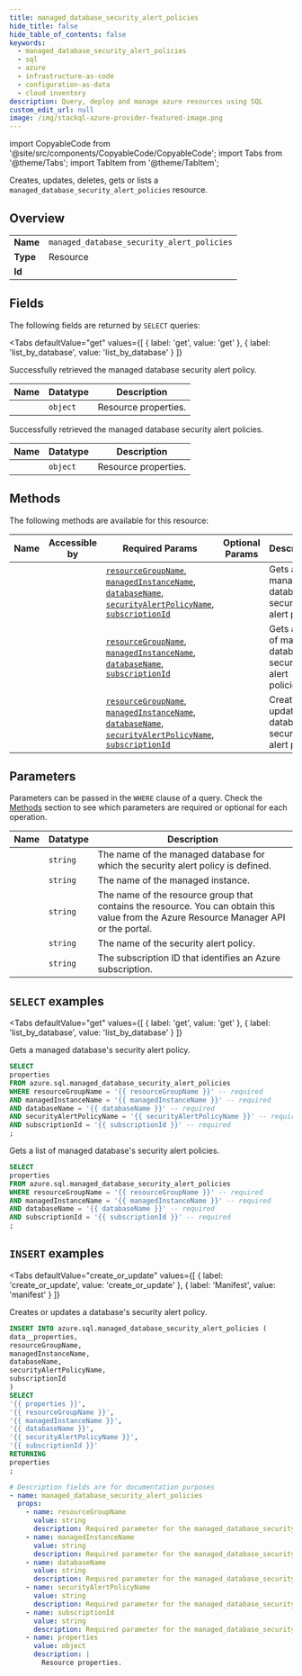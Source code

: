 ```yaml
--- 
title: managed_database_security_alert_policies
hide_title: false
hide_table_of_contents: false
keywords:
  - managed_database_security_alert_policies
  - sql
  - azure
  - infrastructure-as-code
  - configuration-as-data
  - cloud inventory
description: Query, deploy and manage azure resources using SQL
custom_edit_url: null
image: /img/stackql-azure-provider-featured-image.png
---
```


import CopyableCode from '@site/src/components/CopyableCode/CopyableCode';
import Tabs from '@theme/Tabs';
import TabItem from '@theme/TabItem';

Creates, updates, deletes, gets or lists a <code>managed_database_security_alert_policies</code> resource.

## Overview
<table><tbody>
<tr><td><b>Name</b></td><td><code>managed_database_security_alert_policies</code></td></tr>
<tr><td><b>Type</b></td><td>Resource</td></tr>
<tr><td><b>Id</b></td><td><CopyableCode code="azure.sql.managed_database_security_alert_policies" /></td></tr>
</tbody></table>

## Fields

The following fields are returned by `SELECT` queries:

<Tabs
    defaultValue="get"
    values={[
        { label: 'get', value: 'get' },
        { label: 'list_by_database', value: 'list_by_database' }
    ]}
>
<TabItem value="get">

Successfully retrieved the managed database security alert policy.

<table>
<thead>
    <tr>
    <th>Name</th>
    <th>Datatype</th>
    <th>Description</th>
    </tr>
</thead>
<tbody>
<tr>
    <td><CopyableCode code="properties" /></td>
    <td><code>object</code></td>
    <td>Resource properties.</td>
</tr>
</tbody>
</table>
</TabItem>
<TabItem value="list_by_database">

Successfully retrieved the managed database security alert policies.

<table>
<thead>
    <tr>
    <th>Name</th>
    <th>Datatype</th>
    <th>Description</th>
    </tr>
</thead>
<tbody>
<tr>
    <td><CopyableCode code="properties" /></td>
    <td><code>object</code></td>
    <td>Resource properties.</td>
</tr>
</tbody>
</table>
</TabItem>
</Tabs>

## Methods

The following methods are available for this resource:

<table>
<thead>
    <tr>
    <th>Name</th>
    <th>Accessible by</th>
    <th>Required Params</th>
    <th>Optional Params</th>
    <th>Description</th>
    </tr>
</thead>
<tbody>
<tr>
    <td><a href="#get"><CopyableCode code="get" /></a></td>
    <td><CopyableCode code="select" /></td>
    <td><a href="#parameter-resourceGroupName"><code>resourceGroupName</code></a>, <a href="#parameter-managedInstanceName"><code>managedInstanceName</code></a>, <a href="#parameter-databaseName"><code>databaseName</code></a>, <a href="#parameter-securityAlertPolicyName"><code>securityAlertPolicyName</code></a>, <a href="#parameter-subscriptionId"><code>subscriptionId</code></a></td>
    <td></td>
    <td>Gets a managed database's security alert policy.</td>
</tr>
<tr>
    <td><a href="#list_by_database"><CopyableCode code="list_by_database" /></a></td>
    <td><CopyableCode code="select" /></td>
    <td><a href="#parameter-resourceGroupName"><code>resourceGroupName</code></a>, <a href="#parameter-managedInstanceName"><code>managedInstanceName</code></a>, <a href="#parameter-databaseName"><code>databaseName</code></a>, <a href="#parameter-subscriptionId"><code>subscriptionId</code></a></td>
    <td></td>
    <td>Gets a list of managed database's security alert policies.</td>
</tr>
<tr>
    <td><a href="#create_or_update"><CopyableCode code="create_or_update" /></a></td>
    <td><CopyableCode code="insert" /></td>
    <td><a href="#parameter-resourceGroupName"><code>resourceGroupName</code></a>, <a href="#parameter-managedInstanceName"><code>managedInstanceName</code></a>, <a href="#parameter-databaseName"><code>databaseName</code></a>, <a href="#parameter-securityAlertPolicyName"><code>securityAlertPolicyName</code></a>, <a href="#parameter-subscriptionId"><code>subscriptionId</code></a></td>
    <td></td>
    <td>Creates or updates a database's security alert policy.</td>
</tr>
</tbody>
</table>

## Parameters

Parameters can be passed in the `WHERE` clause of a query. Check the [Methods](#methods) section to see which parameters are required or optional for each operation.

<table>
<thead>
    <tr>
    <th>Name</th>
    <th>Datatype</th>
    <th>Description</th>
    </tr>
</thead>
<tbody>
<tr id="parameter-databaseName">
    <td><CopyableCode code="databaseName" /></td>
    <td><code>string</code></td>
    <td>The name of the managed database for which the security alert policy is defined.</td>
</tr>
<tr id="parameter-managedInstanceName">
    <td><CopyableCode code="managedInstanceName" /></td>
    <td><code>string</code></td>
    <td>The name of the managed instance.</td>
</tr>
<tr id="parameter-resourceGroupName">
    <td><CopyableCode code="resourceGroupName" /></td>
    <td><code>string</code></td>
    <td>The name of the resource group that contains the resource. You can obtain this value from the Azure Resource Manager API or the portal.</td>
</tr>
<tr id="parameter-securityAlertPolicyName">
    <td><CopyableCode code="securityAlertPolicyName" /></td>
    <td><code>string</code></td>
    <td>The name of the security alert policy.</td>
</tr>
<tr id="parameter-subscriptionId">
    <td><CopyableCode code="subscriptionId" /></td>
    <td><code>string</code></td>
    <td>The subscription ID that identifies an Azure subscription.</td>
</tr>
</tbody>
</table>

## `SELECT` examples

<Tabs
    defaultValue="get"
    values={[
        { label: 'get', value: 'get' },
        { label: 'list_by_database', value: 'list_by_database' }
    ]}
>
<TabItem value="get">

Gets a managed database's security alert policy.

```sql
SELECT
properties
FROM azure.sql.managed_database_security_alert_policies
WHERE resourceGroupName = '{{ resourceGroupName }}' -- required
AND managedInstanceName = '{{ managedInstanceName }}' -- required
AND databaseName = '{{ databaseName }}' -- required
AND securityAlertPolicyName = '{{ securityAlertPolicyName }}' -- required
AND subscriptionId = '{{ subscriptionId }}' -- required
;
```
</TabItem>
<TabItem value="list_by_database">

Gets a list of managed database's security alert policies.

```sql
SELECT
properties
FROM azure.sql.managed_database_security_alert_policies
WHERE resourceGroupName = '{{ resourceGroupName }}' -- required
AND managedInstanceName = '{{ managedInstanceName }}' -- required
AND databaseName = '{{ databaseName }}' -- required
AND subscriptionId = '{{ subscriptionId }}' -- required
;
```
</TabItem>
</Tabs>


## `INSERT` examples

<Tabs
    defaultValue="create_or_update"
    values={[
        { label: 'create_or_update', value: 'create_or_update' },
        { label: 'Manifest', value: 'manifest' }
    ]}
>
<TabItem value="create_or_update">

Creates or updates a database's security alert policy.

```sql
INSERT INTO azure.sql.managed_database_security_alert_policies (
data__properties,
resourceGroupName,
managedInstanceName,
databaseName,
securityAlertPolicyName,
subscriptionId
)
SELECT 
'{{ properties }}',
'{{ resourceGroupName }}',
'{{ managedInstanceName }}',
'{{ databaseName }}',
'{{ securityAlertPolicyName }}',
'{{ subscriptionId }}'
RETURNING
properties
;
```
</TabItem>
<TabItem value="manifest">

```yaml
# Description fields are for documentation purposes
- name: managed_database_security_alert_policies
  props:
    - name: resourceGroupName
      value: string
      description: Required parameter for the managed_database_security_alert_policies resource.
    - name: managedInstanceName
      value: string
      description: Required parameter for the managed_database_security_alert_policies resource.
    - name: databaseName
      value: string
      description: Required parameter for the managed_database_security_alert_policies resource.
    - name: securityAlertPolicyName
      value: string
      description: Required parameter for the managed_database_security_alert_policies resource.
    - name: subscriptionId
      value: string
      description: Required parameter for the managed_database_security_alert_policies resource.
    - name: properties
      value: object
      description: |
        Resource properties.
```
</TabItem>
</Tabs>
